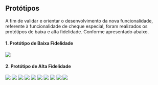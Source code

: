 ## Protótipos

A fim de validar e orientar o desenvolvimento da nova funcionalidade, referente à funcionalidade de cheque especial, foram realizados os protótipos de baixa e alta fidelidade. Conforme apresentado abaixo.

#### 1. Protótipo de Baixa Fidelidade
![](./images/prototipo_baixa_fidelidade.png)

#### 2. Protótipo de Alta Fidelidade

<div style="display:inline-block;">
    <img src="./images/prototipo-alta-fidelidade/Extrato da conta.png">
    <img src="./images/prototipo-alta-fidelidade/Escolher Cheque Especial.png">
    <img src="./images/prototipo-alta-fidelidade/Elegibilidade.png">
    <img src="./images/prototipo-alta-fidelidade/Ativar Cheque Especial.png">
    <img src="./images/prototipo-alta-fidelidade/Acompanhar limite.png">
    <img src="./images/prototipo-alta-fidelidade/Parcelamento.png">
    <img src="./images/prototipo-alta-fidelidade/Parcelamento-2.png">
    <img src="./images/prototipo-alta-fidelidade/Acompanhar limite-2.png">
    <img src="./images/prototipo-alta-fidelidade/Parcelas.png">
    <img src="./images/prototipo-alta-fidelidade/Extrato cheque.png">
</div>
